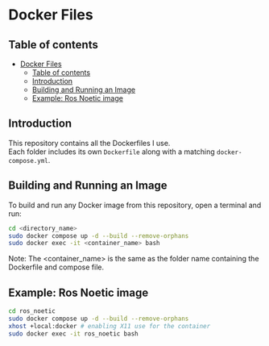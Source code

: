 # Docker Files

## Table of contents

- [Docker Files](#docker-files)
  - [Table of contents](#table-of-contents)
  - [Introduction](#introduction)
  - [Building and Running an Image](#building-and-running-an-image)
  - [Example: Ros Noetic image](#example-ros-noetic-image)

## Introduction

This repository contains all the Dockerfiles I use.  
Each folder includes its own `Dockerfile` along with a matching `docker-compose.yml`.

## Building and Running an Image

To build and run any Docker image from this repository, open a terminal and run:

```bash
cd <directory_name>
sudo docker compose up -d --build --remove-orphans
sudo docker exec -it <container_name> bash
```

Note: The <container_name> is the same as the folder name containing the Dockerfile and compose file.

## Example: Ros Noetic image

```bash
cd ros_noetic
sudo docker compose up -d --build --remove-orphans
xhost +local:docker # enabling X11 use for the container
sudo docker exec -it ros_noetic bash
```
